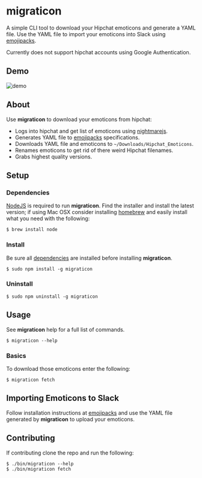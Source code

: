# migraticon
A simple CLI tool to download your Hipchat emoticons and generate a YAML file.  Use the YAML file to import your emoticons into Slack using [emojipacks](https://github.com/lambtron/emojipacks).

Currently does not support hipchat accounts using Google Authentication.

## Demo

![demo](https://cloud.githubusercontent.com/assets/3709575/12863656/389bb0d0-cc2e-11e5-8a23-6cbec2b14776.gif)

## About

Use **migraticon** to download your emoticons from hipchat:
* Logs into hipchat and get list of emoticons using [nightmarejs](http://www.nightmarejs.org/).
* Generates YAML file to [emojipacks](https://github.com/lambtron/emojipacks) specifications.
* Downloads YAML file and emoticons to `~/Downloads/Hipchat_Emoticons`.
* Renames emoticons to get rid of there weird Hipchat filenames.
* Grabs highest quality versions.

## Setup
### Dependencies

[NodeJS](http://nodejs.org/) is required to run **migraticon**. Find the installer and install the latest version; if using Mac OSX consider installing [homebrew](http://brew.sh/) and easily install what you need with the following:  

```
$ brew install node
```

### Install

Be sure all [dependencies](#Dependencies) are installed before installing **migraticon**.

```
$ sudo npm install -g migraticon
```

### Uninstall

```
$ sudo npm uninstall -g migraticon
```

## Usage
See **migraticon** help for a full list of commands.

```
$ migraticon --help
```

### Basics

To download those emoticons enter the following:

```
$ migraticon fetch
```

## Importing Emoticons to Slack

Follow installation instructions at [emojipacks](https://github.com/lambtron/emojipacks) and use the YAML file generated by **migraticon** to upload your emoticons.

## Contributing

If contributing clone the repo and run the following:

```
$ ./bin/migraticon --help
$ ./bin/migraticon fetch
```
